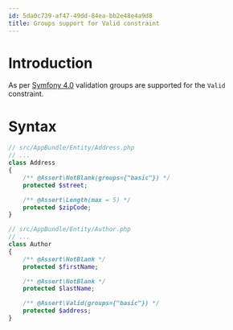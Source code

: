 ```yaml
---
id: 5da0c739-af47-49dd-84ea-bb2e48e4a9d8
title: Groups support for Valid constraint
---
```


# Introduction

As per [Symfony 4.0](20201109140137-symfony_4_0) validation groups are
supported for the `Valid` constraint.

# Syntax

``` php
// src/AppBundle/Entity/Address.php
// ...
class Address
{
    /** @Assert\NotBlank(groups={"basic"}) */
    protected $street;

    /** @Assert\Length(max = 5) */
    protected $zipCode;
}

// src/AppBundle/Entity/Author.php
// ...
class Author
{
    /** @Assert\NotBlank */
    protected $firstName;

    /** @Assert\NotBlank */
    protected $lastName;

    /** @Assert\Valid(groups={"basic"}) */
    protected $address;
}
```
